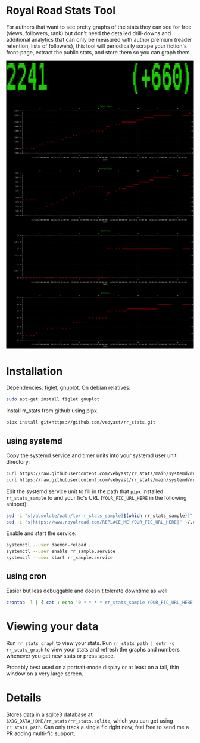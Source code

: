 # Royal Road Stats Tool

For authors that want to see pretty graphs of the stats they can see
for free (views, followers, rank) but don't need the detailed
drill-downs and additional analytics that can only be measured with
author premium (reader retention, lists of followers), this tool will
periodically scrape your fiction's front-page, extract the public
stats, and store them so you can graph them.

![Screenshot of the tool showing graphs](screenshot.png)

# Installation

Dependencies: [figlet](http://www.figlet.org/),
[gnuplot](http://www.gnuplot.info/). On debian relatives:

```sh
sudo apt-get install figlet gnuplot
```

Install rr_stats from github using pipx.

```sh
pipx install git+https://github.com/vebyast/rr_stats.git
```

## using systemd

Copy the systemd service and timer units into your systemd user unit
directory:

```sh
curl https://raw.githubusercontent.com/vebyast/rr_stats/main/systemd/rr_sample.service > ~/.config/systemd/user/rr_sample.service
curl https://raw.githubusercontent.com/vebyast/rr_stats/main/systemd/rr_sample.timer > ~/.config/systemd/user/rr_sample.timer
```

Edit the systemd service unit to fill in the path that `pipx`
installed `rr_stats_sample` to and your fic's URL (`YOUR_FIC_URL_HERE`
in the following snippet):

```sh
sed -i "s|/absolute/path/to/rr_stats_sample|$(which rr_stats_sample)|" ~/.config/systemd/user/rr_sample.service
sed -i "s|https://www.royalroad.com/REPLACE_ME|YOUR_FIC_URL_HERE|" ~/.config/systemd/user/rr_sample.service
```

Enable and start the service:

```sh
systemctl --user daemon-reload 
systemctl --user enable rr_sample.service
systemctl --user start rr_sample.service
```

## using cron

Easier but less debuggable and doesn't tolerate downtime as well:

```sh
crontab -l | { cat ; echo '0 * * * * rr_stats_sample YOUR_FIC_URL_HERE'} | crontab -
```

# Viewing your data

Run `rr_stats_graph` to view your stats. Run `rr_stats_path | entr -c
rr_stats_graph` to view your stats and refresh the graphs and numbers
whenever you get new stats or press space.

Probably best used on a portrait-mode display or at least on a tall,
thin window on a very large screen.

# Details

Stores data in a sqlite3 database at
`$XDG_DATA_HOME/rr_stats/rr_stats.sqlite`, which you can get using
`rr_stats_path`. Can only track a single fic right now; feel free to
send me a PR adding multi-fic support.
